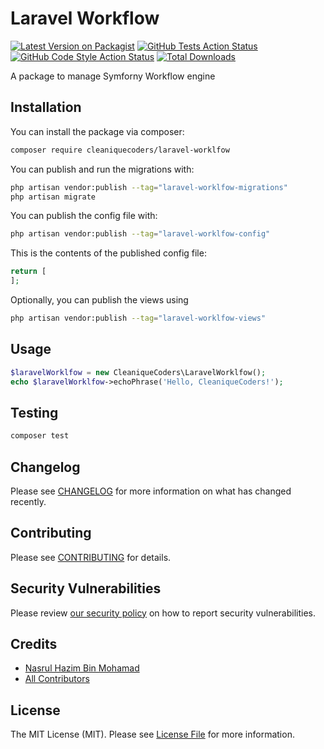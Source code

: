 # Laravel Workflow

[![Latest Version on Packagist](https://img.shields.io/packagist/v/cleaniquecoders/laravel-worklfow.svg?style=flat-square)](https://packagist.org/packages/cleaniquecoders/laravel-worklfow)
[![GitHub Tests Action Status](https://img.shields.io/github/actions/workflow/status/cleaniquecoders/laravel-worklfow/run-tests.yml?branch=main&label=tests&style=flat-square)](https://github.com/cleaniquecoders/laravel-worklfow/actions?query=workflow%3Arun-tests+branch%3Amain)
[![GitHub Code Style Action Status](https://img.shields.io/github/actions/workflow/status/cleaniquecoders/laravel-worklfow/fix-php-code-style-issues.yml?branch=main&label=code%20style&style=flat-square)](https://github.com/cleaniquecoders/laravel-worklfow/actions?query=workflow%3A"Fix+PHP+code+style+issues"+branch%3Amain)
[![Total Downloads](https://img.shields.io/packagist/dt/cleaniquecoders/laravel-worklfow.svg?style=flat-square)](https://packagist.org/packages/cleaniquecoders/laravel-worklfow)

A package to manage Symforny Workflow engine

## Installation

You can install the package via composer:

```bash
composer require cleaniquecoders/laravel-worklfow
```

You can publish and run the migrations with:

```bash
php artisan vendor:publish --tag="laravel-worklfow-migrations"
php artisan migrate
```

You can publish the config file with:

```bash
php artisan vendor:publish --tag="laravel-worklfow-config"
```

This is the contents of the published config file:

```php
return [
];
```

Optionally, you can publish the views using

```bash
php artisan vendor:publish --tag="laravel-worklfow-views"
```

## Usage

```php
$laravelWorklfow = new CleaniqueCoders\LaravelWorklfow();
echo $laravelWorklfow->echoPhrase('Hello, CleaniqueCoders!');
```

## Testing

```bash
composer test
```

## Changelog

Please see [CHANGELOG](CHANGELOG.md) for more information on what has changed recently.

## Contributing

Please see [CONTRIBUTING](CONTRIBUTING.md) for details.

## Security Vulnerabilities

Please review [our security policy](../../security/policy) on how to report security vulnerabilities.

## Credits

- [Nasrul Hazim Bin Mohamad](https://github.com/nasrulhazim)
- [All Contributors](../../contributors)

## License

The MIT License (MIT). Please see [License File](LICENSE.md) for more information.
